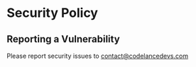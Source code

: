 # Security Policy

## Reporting a Vulnerability

Please report security issues to [contact@codelancedevs.com](mailto:contact@codelancedevs.com)
